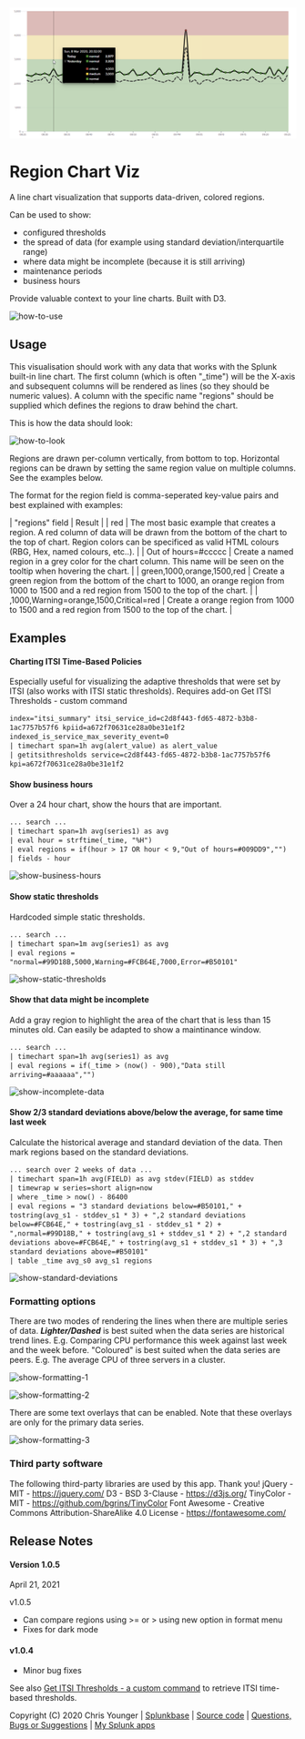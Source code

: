 ![screenshot](https://raw.githubusercontent.com/ChrisYounger/region_chart_viz/master/appserver/static/demo.png)


# Region Chart Viz
A line chart visualization that supports data-driven, colored regions.

Can be used to show:
* configured thresholds
* the spread of data (for example using standard deviation/interquartile range)
* where data might be incomplete (because it is still arriving)
* maintenance periods
* business hours

Provide valuable context to your line charts. Built with D3.


![how-to-use](https://cdn.apps.splunk.com/media/public/docimages/15e20448-7339-11ea-8a78-0afc03cdee84.png)

## **Usage**
This visualisation should work with any data that works with the Splunk built-in line chart. The first column (which is often "_time") will be the X-axis and subsequent columns will be rendered as lines (so they should be numeric values). A column with the specific name "regions" should be supplied which defines the regions to draw behind the chart.

This is how the data should look:

![how-to-look](https://cdn.apps.splunk.com/media/public/docimages/8628f93e-6383-11ea-a800-0628ba56719c.png)

Regions are drawn per-column vertically, from bottom to top. Horizontal regions can be drawn by setting the same region value on multiple columns. See the examples below.

The format for the region field is comma-seperated key-value pairs and best explained with examples:

| "regions" field | Result |
| red | The most basic example that creates a region. A red column of data will be drawn from the bottom of the chart to the top of chart. Region colors can be specificed as valid HTML colours (RBG, Hex, named colours, etc..). |
| Out of hours=#ccccc | Create a named region in a grey color for the chart column. This name will be seen on the tooltip when hovering the chart. |
| green,1000,orange,1500,red | Create a green region from the bottom of the chart to 1000, an orange region from 1000 to 1500 and a red region from 1500 to the top of the chart. |
| ,1000,Warning=orange,1500,Critical=red | Create a orange region from 1000 to 1500 and a red region from 1500 to the top of the chart. |



## **Examples**
#### Charting ITSI Time-Based Policies
Especially useful for visualizing the adaptive thresholds that were set by ITSI (also works with ITSI static thresholds). Requires add-on Get ITSI Thresholds - custom command
```
index="itsi_summary" itsi_service_id=c2d8f443-fd65-4872-b3b8-1ac7757b57f6 kpiid=a672f70631ce28a0be31e1f2 indexed_is_service_max_severity_event=0 
| timechart span=1h avg(alert_value) as alert_value 
| getitsithresholds service=c2d8f443-fd65-4872-b3b8-1ac7757b57f6 kpi=a672f70631ce28a0be31e1f2
```

#### Show business hours
Over a 24 hour chart, show the hours that are important.
```
... search ...
| timechart span=1h avg(series1) as avg
| eval hour = strftime(_time, "%H")
| eval regions = if(hour > 17 OR hour < 9,"Out of hours=#009DD9","") 
| fields - hour
```

![show-business-hours](https://cdn.apps.splunk.com/media/public/docimages/03adf1dc-6386-11ea-8464-0a5ced90e458.png)


#### Show static thresholds
Hardcoded simple static thresholds.
```
... search ... 
| timechart span=1m avg(series1) as avg
| eval regions = "normal=#99D18B,5000,Warning=#FCB64E,7000,Error=#B50101"
```

![show-static-thresholds](https://cdn.apps.splunk.com/media/public/docimages/0f26fde2-6386-11ea-82f8-0a385577a33e.png)


#### Show that data might be incomplete
Add a gray region to highlight the area of the chart that is less than 15 minutes old. Can easily be adapted to show a maintinance window.
```
... search ... 
| timechart span=1h avg(series1) as avg
| eval regions = if(_time > (now() - 900),"Data still arriving=#aaaaaa","")
```

![show-incomplete-data](https://cdn.apps.splunk.com/media/public/docimages/11ba059a-6386-11ea-9c57-0a5ced90e458.png)


#### Show 2/3 standard deviations above/below the average, for same time last week
Calculate the historical average and standard deviation of the data. Then mark regions based on the standard deviations.
```
... search over 2 weeks of data ... 
| timechart span=1h avg(FIELD) as avg stdev(FIELD) as stddev 
| timewrap w series=short align=now 
| where _time > now() - 86400 
| eval regions = "3 standard deviations below=#B50101," + tostring(avg_s1 - stddev_s1 * 3) + ",2 standard deviations below=#FCB64E," + tostring(avg_s1 - stddev_s1 * 2) + ",normal=#99D18B," + tostring(avg_s1 + stddev_s1 * 2) + ",2 standard deviations above=#FCB64E," + tostring(avg_s1 + stddev_s1 * 3) + ",3 standard deviations above=#B50101" 
| table _time avg_s0 avg_s1 regions
```

![show-standard-deviations](https://cdn.apps.splunk.com/media/public/docimages/13d5d8e0-6386-11ea-97ed-0a5ced90e458.png)


### **Formatting options**
There are two modes of rendering the lines when there are multiple series of data. ***Lighter/Dashed*** is best suited when the data series are historical trend lines. E.g. Comparing CPU performance this week against last week and the week before. "Coloured" is best suited when the data series are peers. E.g. The average CPU of three servers in a cluster.

![show-formatting-1](https://cdn.apps.splunk.com/media/public/docimages/6c8b900c-6385-11ea-97ed-0a5ced90e458.png)

![show-formatting-2](https://cdn.apps.splunk.com/media/public/docimages/67015ee6-6385-11ea-94d4-0a5ced90e458.png)

There are some text overlays that can be enabled. Note that these overlays are only for the primary data series.

![show-formatting-3](https://cdn.apps.splunk.com/media/public/docimages/6278f2b2-6385-11ea-bf7d-0a5ced90e458.png)


### **Third party software**
The following third-party libraries are used by this app. Thank you!
jQuery - MIT - https://jquery.com/
D3 - BSD 3-Clause - https://d3js.org/
TinyColor - MIT - https://github.com/bgrins/TinyColor
Font Awesome - Creative Commons Attribution-ShareAlike 4.0 License - https://fontawesome.com/

## **Release Notes** 

#### Version 1.0.5
April 21, 2021

v1.0.5
* Can compare regions using >= or > using new option in format menu
* Fixes for dark mode

#### v1.0.4
* Minor bug fixes



See also [Get ITSI Thresholds - a custom command](https://splunkbase.splunk.com/app/4910/) to retrieve ITSI time-based thresholds.

Copyright (C) 2020 Chris Younger | [Splunkbase](https://splunkbase.splunk.com/app/4911/#/details) | [Source code](https://github.com/ChrisYounger/region_chart_viz) | [Questions, Bugs or Suggestions](https://answers.splunk.com/app/questions/4911.html) | [My Splunk apps](https://splunkbase.splunk.com/apps/#/author/chrisyoungerjds)

